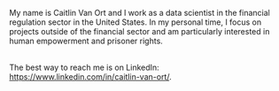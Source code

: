 My name is Caitlin Van Ort and I work as a data scientist in the financial regulation sector in the United States. In my personal time, I focus on projects outside of the financial sector and am particularly interested in human empowerment and prisoner rights.</br></br>

The best way to reach me is on LinkedIn: https://www.linkedin.com/in/caitlin-van-ort/.

<!---
cvanort/cvanort is a ✨ special ✨ repository because its `README.md` (this file) appears on your GitHub profile.
You can click the Preview link to take a look at your changes.
--->
